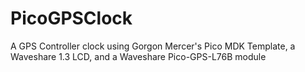 # PicoGPSClock
A GPS Controller clock using Gorgon Mercer's Pico MDK Template, a Waveshare 1.3 LCD, and a Waveshare Pico-GPS-L76B module
